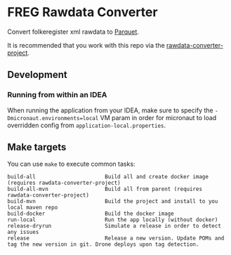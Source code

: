 # FREG Rawdata Converter

Convert folkeregister xml rawdata to [Parquet](https://en.wikipedia.org/wiki/Apache_Parquet).

It is recommended that you work with this repo via the [rawdata-converter-project](https://github.com/statisticsnorway/rawdata-converter-project).


## Development

### Running from within an IDEA

When running the application from your IDEA, make sure to specify the `-Dmicronaut.environments=local`
VM param in order for micronaut to load overridden config from `application-local.properties`.


## Make targets

You can use `make` to execute common tasks:
```
build-all                      Build all and create docker image (requires rawdata-converter-project)
build-all-mvn                  Build all from parent (requires rawdata-converter-project)
build-mvn                      Build the project and install to you local maven repo
build-docker                   Build the docker image
run-local                      Run the app locally (without docker)
release-dryrun                 Simulate a release in order to detect any issues
release                        Release a new version. Update POMs and tag the new version in git. Drone deploys upon tag detection.
```
